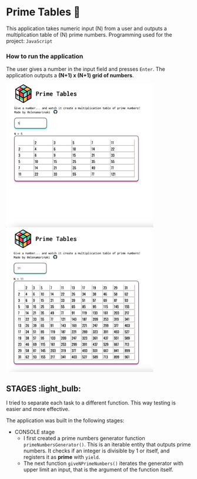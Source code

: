 # Prime Tables 🧩

This application takes numeric input (N) from a user and outputs a multiplication table of (N) prime numbers.
Programming used for the project: `JavaScript`

### How to run the application

The user gives a number in the input field and presses `Enter`. The application outputs a **(N+1) x (N+1) grid of numbers**.

<img src="app-screenshots/screen_3.png" width="400"/>
<img src="app-screenshots/screen_4.png" width="400"/>

## STAGES :light_bulb:

I tried to separate each task to a different function. This way testing is easier and more effective.

The application was built in the following stages:

- CONSOLE stage
  - I first created a prime numbers generator function `primeNumbersGenerator()`. This is an iterable entity that outputs prime numbers. It checks if an integer is divisible by 1 or itself, and registers it as **prime** with `yield`.
  - The next function `giveNPrimeNumbers()` iterates the generator with upper limit an input, that is the argument of the function itself.
